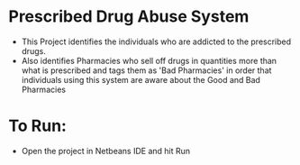 # Prescribed Drug Abuse System
- This Project identifies the individuals who are addicted to the prescribed drugs. 
- Also identifies Pharmacies who sell off drugs in quantities more than what is prescribed and tags them as 'Bad Pharmacies' in order that individuals using this system are aware about the Good and Bad Pharmacies

# To Run: 
- Open the project in Netbeans IDE and hit Run

